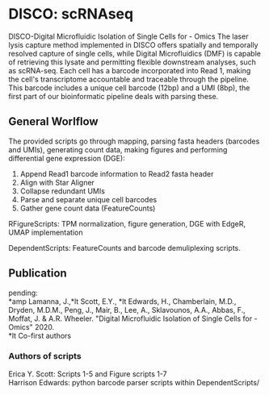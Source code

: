 # DISCO: scRNAseq
DISCO-Digital Microfluidic Isolation of Single Cells for - Omics
The laser lysis capture method implemented in DISCO offers spatially and temporally resolved capture of single cells, while Digital Microfluidics (DMF) is capable of retrieving this lysate and permitting flexible downstream analyses, such as scRNA-seq.
Each cell has a barcode incorporated into Read 1, making the cell's transcriptome accountable and traceable through the pipeline. This barcode includes a unique cell barcode (12bp) and a UMI (8bp), the first part of our bioinformatic pipeline deals with parsing these.

## General Worlflow
The provided scripts go through mapping, parsing fasta headers (barcodes and UMIs), generating count data, making figures and performing differential gene expression (DGE):
1. Append Read1 barcode information to Read2 fasta header 
2. Align with Star Aligner 
3. Collapse redundant UMIs 
4. Parse and separate unique cell barcodes 
5. Gather gene count data (FeatureCounts)

RFigureScripts: TPM normalization, figure generation, DGE with EdgeR, UMAP implementation 

DependentScripts: FeatureCounts and barcode demuliplexing scripts.

## Publication
pending:  
*amp Lamanna, J.,*lt Scott, E.Y., *lt Edwards, H., Chamberlain, M.D., Dryden, M.D.M., Peng, J., Mair, B., Lee, A., Sklavounos, A.A., Abbas, F., Moffat, J. & A.R. Wheeler. "Digital Microfluidic Isolation of Single Cells for - Omics" 2020.  
  *lt Co-first authors

### Authors of scripts
Erica Y. Scott: Scripts 1-5 and Figure scripts 1-7  
Harrison Edwards: python barcode parser scripts within DependentScripts/ 
